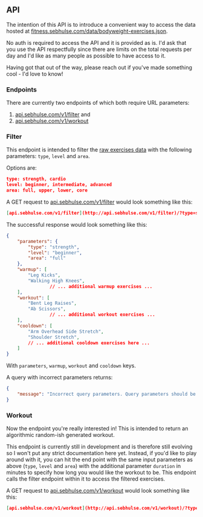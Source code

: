 ## API

The intention of this API is to introduce a convenient way to access the data hosted at [fitness.sebhulse.com/data/bodyweight-exercises.json](http://fitness.sebhulse.com/data/bodyweight-exercises.json).

No auth is required to access the API and it is provided as is. I'd ask that you use the API respectfully since there are limits on the total requests per day and I'd like as many people as possible to have access to it.

Having got that out of the way, please reach out if you've made something cool - I'd love to know!

### Endpoints

There are currently two endpoints of which both require URL parameters:

1. [api.sebhulse.com/v1/filter](http://api.sebhulse.com/v1/filter) and
2. [api.sebhulse.com/v1/workout](http://api.sebhulse.com/v1/workout)

### Filter

This endpoint is intended to filter the [raw exercises data](http://fitness.sebhulse.com/data/bodyweight-exercises.json) with the following parameters: `type`, `level` and `area`.

Options are:

```json
type: strength, cardio
level: beginner, intermediate, advanced
area: full, upper, lower, core
```

A GET request to [api.sebhulse.com/v1/filter](http://api.sebhulse.com/v1/filter) would look something like this:

```json
[api.sebhulse.com/v1/filter](http://api.sebhulse.com/v1/filter)/?type=strength&area=full&level=beginner
```

The successful response would look something like this:

```json
{
    "parameters": {
        "type": "strength",
        "level": "beginner",
        "area": "full"
    },
    "warmup": [
        "Leg Kicks",
        "Walking High Knees",
				// ... additional warmup exercises ...
    ],
    "workout": [
        "Bent Leg Raises",
        "Ab Scissors",
				// ... additional workout exercises ...
    ],
    "cooldown": [
        "Arm Overhead Side Stretch",
        "Shoulder Stretch",
        // ... additional cooldown exercises here ...
    ]
}
```

With `parameters`, `warmup`, `workout` and `cooldown` keys.

A query with incorrect parameters returns:

```json
{
    "message": "Incorrect query parameters. Query parameters should be as follows: type = 'strength' or 'cardio'; level = 'beginner', 'intermediate' or 'advanced'; and area = 'lower', 'upper', 'core' or 'full'"
}
```

### Workout

Now the endpoint you're really interested in! This is intended to return an algorithmic random-ish generated workout.

This endpoint is currently still in development and is therefore still evolving so I won't put any strict documentation here yet. Instead, if you'd like to play around with it, you can hit the end point with the same input parameters as above (`type`, `level` and `area`) with the additional parameter `duration` in minutes to specify how long you would like the workout to be. This endpoint calls the filter endpoint within it to access the filtered exercises.

A GET request to [api.sebhulse.com/v1/workout](http://api.sebhulse.com/v1/workout) would look something like this:

```json
[api.sebhulse.com/v1/workout](http://api.sebhulse.com/v1/workout)/?type=strength&area=full&level=beginner&duration=30
```
